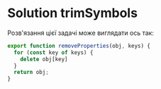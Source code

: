 # Solution trimSymbols

Розв'язання цієї задачі може виглядати ось так:

```js
export function removeProperties(obj, keys) {
  for (const key of keys) {
    delete obj[key]
  }
  return obj;
}
```
